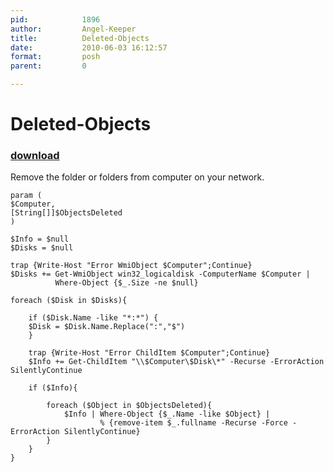 ```yaml
---
pid:            1896
author:         Angel-Keeper
title:          Deleted-Objects
date:           2010-06-03 16:12:57
format:         posh
parent:         0

---
```


# Deleted-Objects

### [download](//scripts/1896.ps1)

Remove the folder or folders from computer on your network.

```posh
param (
$Computer,
[String[]]$ObjectsDeleted
)

$Info = $null
$Disks = $null

trap {Write-Host "Error WmiObject $Computer";Continue}
$Disks += Get-WmiObject win32_logicaldisk -ComputerName $Computer | 
		  Where-Object {$_.Size -ne $null}

foreach ($Disk in $Disks){
	
	if ($Disk.Name -like "*:*") {
	$Disk = $Disk.Name.Replace(":","$")
	}
	
	trap {Write-Host "Error ChildItem $Computer";Continue}
	$Info += Get-ChildItem "\\$Computer\$Disk\*" -Recurse -ErrorAction SilentlyContinue
		
	if ($Info){
		
		foreach ($Object in $ObjectsDeleted){
			$Info | Where-Object {$_.Name -like $Object} | 
					% {remove-item $_.fullname -Recurse -Force -ErrorAction SilentlyContinue}
		}
	}
}
```
